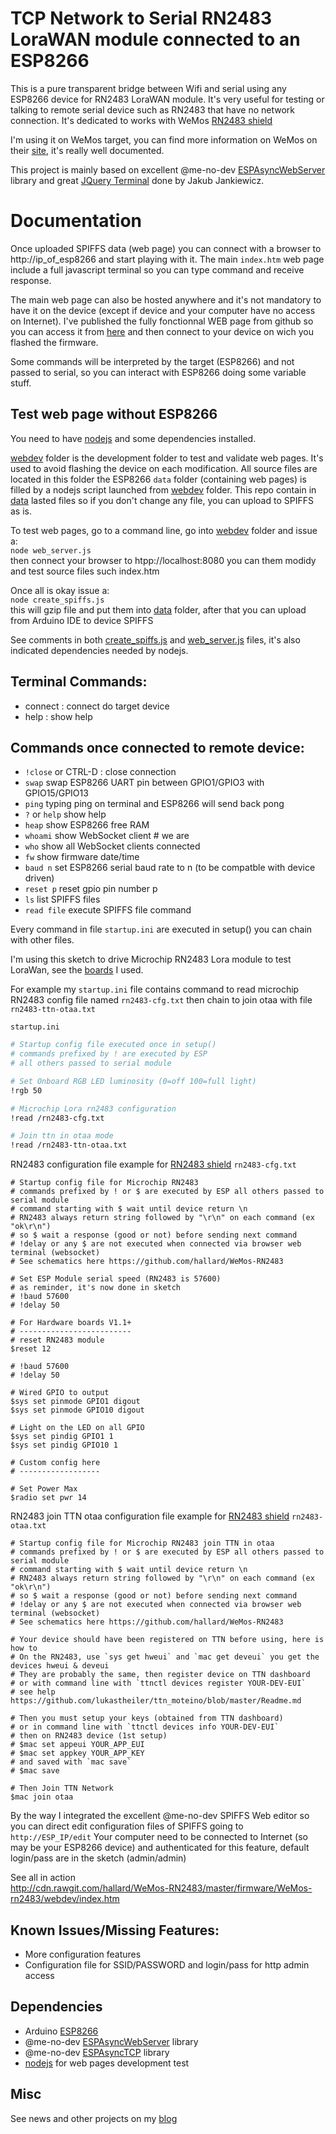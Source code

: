 TCP Network to Serial RN2483 LoraWAN module connected to an ESP8266
===================================================================

This is a pure transparent bridge between Wifi and serial using any ESP8266 device for RN2483 LoraWAN module. It's very useful for testing or talking to remote serial device such as RN2483 that have no network connection.
It's dedicated to works with WeMos [RN2483 shield][8]

I'm using it on WeMos target, you can find more information on WeMos on their [site][1], it's really well documented.

This project is mainly based on excellent @me-no-dev [ESPAsyncWebServer][4] library and great [JQuery Terminal][3] done by Jakub Jankiewicz.

Documentation
=============

Once uploaded SPIFFS data (web page) you can connect with a browser to http://ip_of_esp8266 and start playing with it.
The main `index.htm` web page include a full javascript terminal so you can type command and receive response.

The main web page can also be hosted anywhere and it's not mandatory to have it on the device (except if device and your computer have no access on Internet). I've published the fully fonctionnal WEB page from github so you can access it from [here][9] and then connect to your device on wich you flashed the firmware.

Some commands will be interpreted by the target (ESP8266) and not passed to serial, so you can interact with ESP8266 doing some variable stuff.

Test web page without ESP8266
-----------------------------

You need to have [nodejs][7] and some dependencies installed.

[webdev][10] folder is the development folder to test and validate web pages. It's used to avoid flashing the device on each modification.
All source files are located in this folder the ESP8266 `data` folder (containing web pages) is filled by a nodejs script launched from [webdev][10] folder. This repo contain in [data][13] lasted files so if you don't change any file, you can upload to SPIFFS as is.

To test web pages, go to a command line, go into [webdev][10] folder and issue a:    
`node web_server.js`     
then connect your browser to htpp://localhost:8080 you can them modidy and test source files such index.htm
    
Once all is okay issue a:    
`node create_spiffs.js`     
this will gzip file and put them into [data][13] folder, after that you can upload from Arduino IDE to device SPIFFS

See comments in both [create_spiffs.js][11] and [web_server.js][11] files, it's also indicated dependencies needed by nodejs.

Terminal Commands:
------------------
- connect : connect do target device
- help : show help

Commands once connected to remote device:
-----------------------------------------
- `!close` or CTRL-D : close connection
- `swap` swap ESP8266 UART pin between GPIO1/GPIO3 with GPIO15/GPIO13
- `ping` typing ping on terminal and ESP8266 will send back pong
- `?` or `help` show help
- `heap` show ESP8266 free RAM
- `whoami` show WebSocket client # we are
- `who` show all WebSocket clients connected
- `fw` show firmware date/time
- `baud n` set ESP8266 serial baud rate to n (to be compatble with device driven)
- `reset p` reset gpio pin number p
- `ls` list SPIFFS files
- `read file` execute SPIFFS file command


Every command in file `startup.ini` are executed in setup() you can chain with other files. 

I'm using this sketch to drive Microchip RN2483 Lora module to test LoraWan, see the [boards][8] I used.

For example my `startup.ini` file contains command to read microchip RN2483 config file named `rn2483-cfg.txt` then chain to join otaa with file `rn2483-ttn-otaa.txt`

`startup.ini`
```sh
# Startup config file executed once in setup()
# commands prefixed by ! are executed by ESP
# all others passed to serial module

# Set Onboard RGB LED luminosity (0=off 100=full light)
!rgb 50

# Microchip Lora rn2483 configuration
!read /rn2483-cfg.txt

# Join ttn in otaa mode
!read /rn2483-ttn-otaa.txt

```

RN2483 configuration file example for [RN2483 shield][8] `rn2483-cfg.txt`
```shell
# Startup config file for Microchip RN2483
# commands prefixed by ! or $ are executed by ESP all others passed to serial module
# command starting with $ wait until device return \n 
# RN2483 always return string followed by "\r\n" on each command (ex "ok\r\n")
# so $ wait a response (good or not) before sending next command
# !delay or any $ are not executed when connected via browser web terminal (websocket)
# See schematics here https://github.com/hallard/WeMos-RN2483

# Set ESP Module serial speed (RN2483 is 57600)
# as reminder, it's now done in sketch
# !baud 57600
# !delay 50

# For Hardware boards V1.1+
# -------------------------
# reset RN2483 module 
$reset 12

# !baud 57600
# !delay 50

# Wired GPIO to output 
$sys set pinmode GPIO1 digout
$sys set pinmode GPIO10 digout

# Light on the LED on all GPIO
$sys set pindig GPIO1 1
$sys set pindig GPIO10 1

# Custom config here 
# ------------------

# Set Power Max
$radio set pwr 14
```

RN2483 join TTN otaa configuration file example for [RN2483 shield][8] `rn2483-otaa.txt`
```shell
# Startup config file for Microchip RN2483 join TTN in otaa
# commands prefixed by ! or $ are executed by ESP all others passed to serial module
# command starting with $ wait until device return \n 
# RN2483 always return string followed by "\r\n" on each command (ex "ok\r\n")
# so $ wait a response (good or not) before sending next command
# !delay or any $ are not executed when connected via browser web terminal (websocket)
# See schematics here https://github.com/hallard/WeMos-RN2483

# Your device should have been registered on TTN before using, here is how to
# On the RN2483, use `sys get hweui` and `mac get deveui` you get the devices hweui & deveui
# They are probably the same, then register device on TTN dashboard
# or with command line with `ttnctl devices register YOUR-DEV-EUI`
# see help https://github.com/lukastheiler/ttn_moteino/blob/master/Readme.md

# Then you must setup your keys (obtained from TTN dashboard)
# or in command line with `ttnctl devices info YOUR-DEV-EUI`
# then on RN2483 device (1st setup)
# $mac set appeui YOUR_APP_EUI
# $mac set appkey YOUR_APP_KEY
# and saved with `mac save`
# $mac save

# Then Join TTN Network
$mac join otaa
```

By the way I integrated the excellent @me-no-dev SPIFFS Web editor so you can direct edit configuration files of SPIFFS going to 
`http://ESP_IP/edit`
Your computer need to be connected to Internet (so may be your ESP8266 device) and authenticated for this feature, default login/pass are in the sketch (admin/admin)

See all in action    
http://cdn.rawgit.com/hallard/WeMos-RN2483/master/firmware/WeMos-rn2483/webdev/index.htm

Known Issues/Missing Features:
------------------------------
- More configuration features 
- Configuration file for SSID/PASSWORD and login/pass for http admin access

Dependencies
------------
- Arduino [ESP8266][6]
- @me-no-dev [ESPAsyncWebServer][4] library
- @me-no-dev [ESPAsyncTCP][5] library 
- [nodejs][7] for web pages development test 

Misc
----
See news and other projects on my [blog][2] 
 
[1]: http://www.wemos.cc/
[2]: https://hallard.me
[3]: http://terminal.jcubic.pl/
[4]: https://github.com/me-no-dev/ESPAsyncWebServer
[5]: https://github.com/me-no-dev/ESPAsyncTCP
[6]: https://github.com/esp8266/Arduino/blob/master/README.md
[7]: https://nodejs.org/
[8]: https://github.com/hallard/WeMos-RN2483/blob/master/README.md
[9]: http://cdn.rawgit.com/hallard/WeMos-RN2483/master/firmware/WeMos-rn2483/webdev/index.htm
[10]: https://github.com/hallard/WeMos-RN2483/tree/master/firmware/WeMos-rn2483/webdev
[11]: https://github.com/hallard/WeMos-RN2483/blob/master/firmware/WeMos-rn2483/webdev/create_spiffs.js
[12]: https://github.com/hallard/WeMos-RN2483/blob/master/firmware/WeMos-rn2483/webdev/web_server.js
[13]: https://github.com/hallard/WeMos-RN2483/tree/master/firmware/WeMos-rn2483/data



